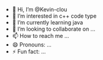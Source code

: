- 👋 Hi, I’m @Kevin-clou
- 👀 I’m interested in c++ code type
- 🌱 I’m currently learning java
- 💞️ I’m looking to collaborate on ...
- 📫 How to reach me ...
- 😄 Pronouns: ...
- ⚡ Fun fact: ...

<!---
Kevin-clou/Kevin-clou is a ✨ special ✨ repository because its `README.md` (this file) appears on your GitHub profile.
You can click the Preview link to take a look at your changes.
--->
